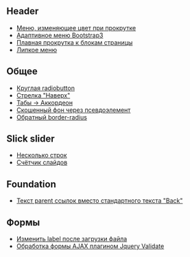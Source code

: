 Header
---
+ [Меню, изменяющее цвет при прокрутке](https://codepen.io/st-iv/pen/Lddrey)
+ [Адаптивное меню Bootstrap3](https://codepen.io/st-iv/pen/zWjjeb?editors=1011)
+ [Плавная прокрутка к блокам страницы](https://gist.github.com/st-iv/f0487af6c7c2a442e481c2f234afb122)
+ [Липкое меню](https://codepen.io/codeams/pen/uljkp)

Общее
---
+ [Круглая radiobutton](https://codepen.io/st-iv/pen/ZjprGp?editors=1100)
+ [Стрелка "Наверх"](https://codepen.io/st-iv/pen/zJEXra)
+ [Табы -> Аккордеон](https://codepen.io/st-iv/pen/aaGgJM?editors=1010)
+ [Скошенный фон через псевдоэлемент](https://codepen.io/st-iv/pen/vzQbqe?editors=1100)
+ [Обратный border-radius](https://codepen.io/st-iv/pen/MqZKPr)

Slick slider
---
+ [Несколько строк](https://jsfiddle.net/en593gyd/15/)
+ [Счётчик слайдов](https://jsfiddle.net/rLLvvpcm/81/)

Foundation
---
+ [Текст parent ссылок вместо стандартного текста "Back"](https://gist.github.com/st-iv/a3e91f72c43933def54967dbd20084af)

Формы
---
+ [Изменить label после загрузки файла](https://gist.github.com/st-iv/b724e4f3374997abe63a66bd43e7f2f4)
+ [Обработка формы AJAX плагином Jquery Validate](https://gist.github.com/st-iv/4c57d3b903369d9306b4502c801f030d)